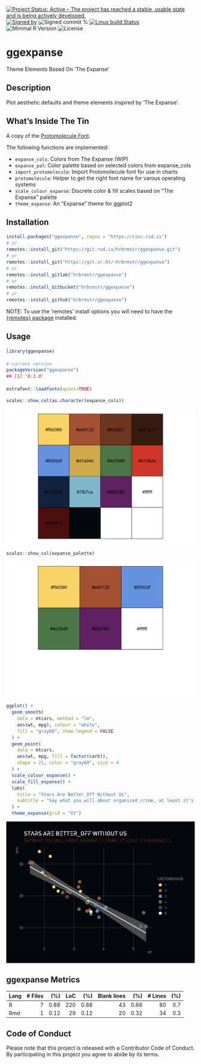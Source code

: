 
[![Project Status: Active – The project has reached a stable, usable
state and is being actively
developed.](https://www.repostatus.org/badges/latest/active.svg)](https://www.repostatus.org/#active)
[![Signed
by](https://img.shields.io/badge/Keybase-Verified-brightgreen.svg)](https://keybase.io/hrbrmstr)
![Signed commit
%](https://img.shields.io/badge/Signed_Commits-77.8%25-lightgrey.svg)
[![Linux build
Status](https://travis-ci.org/hrbrmstr/ggexpanse.svg?branch=master)](https://travis-ci.org/hrbrmstr/ggexpanse)  
![Minimal R
Version](https://img.shields.io/badge/R%3E%3D-3.2.0-blue.svg)
![License](https://img.shields.io/badge/License-MIT-blue.svg)

# ggexpanse

Theme Elements Based On ‘The Expanse’

## Description

Plot aesthetic defaults and theme elements inspired by ‘The Expanse’.

## What’s Inside The Tin

A copy of the [Protomolecule
Font](https://www.reddit.com/r/TheExpanse/comments/ay322l/protomolecule_font/).

The following functions are implemented:

  - `expanse_cols`: Colors from The Expanse (WIP)
  - `expanse_pal`: Color palette based on selected colors from
    expanse\_cols
  - `import_protomolecule`: Import Protomolecule font for use in charts
  - `protomolecule`: Helper to get the right font name for varous
    operating systems
  - `scale_colour_expanse`: Discrete color & fill scales based on “The
    Expanse” palette
  - `theme_expanse`: An “Expanse” theme for ggplot2

## Installation

``` r
install.packages("ggexpanse", repos = "https://cinc.rud.is")
# or
remotes::install_git("https://git.rud.is/hrbrmstr/ggexpanse.git")
# or
remotes::install_git("https://git.sr.ht/~hrbrmstr/ggexpanse")
# or
remotes::install_gitlab("hrbrmstr/ggexpanse")
# or
remotes::install_bitbucket("hrbrmstr/ggexpanse")
# or
remotes::install_github("hrbrmstr/ggexpanse")
```

NOTE: To use the ‘remotes’ install options you will need to have the
[{remotes} package](https://github.com/r-lib/remotes) installed.

## Usage

``` r
library(ggexpanse)

# current version
packageVersion("ggexpanse")
## [1] '0.1.0'

extrafont::loadfonts(quiet=TRUE)
```

``` r
scales::show_col(as.character(expanse_cols))
```

<img src="man/figures/README-pal1-1.png" width="672" />

``` r
scales::show_col(expanse_palette)
```

<img src="man/figures/README-pal2-1.png" width="672" />

``` r
ggplot() +
  geom_smooth(
    data = mtcars, method = "lm", 
    aes(wt, mpg), colour = "white", 
    fill = "gray60", show.legend = FALSE
  ) +
  geom_point(
    data = mtcars,
    aes(wt, mpg, fill = factor(carb)), 
    shape = 21, color = "gray60", size = 4
  ) +
  scale_colour_expanse() +
  scale_fill_expanse() +
  labs(
    title = "Stars Are Better_Off Without Us",
    subtitle = "Say what you_will about organized_crime, at least it’s organized."
  ) +
  theme_expanse(grid = "XY")
```

<img src="man/figures/README-plotex-1.png" width="768" />

## ggexpanse Metrics

| Lang | \# Files |  (%) | LoC |  (%) | Blank lines |  (%) | \# Lines | (%) |
| :--- | -------: | ---: | --: | ---: | ----------: | ---: | -------: | --: |
| R    |        7 | 0.88 | 220 | 0.88 |          43 | 0.68 |       80 | 0.7 |
| Rmd  |        1 | 0.12 |  29 | 0.12 |          20 | 0.32 |       34 | 0.3 |

## Code of Conduct

Please note that this project is released with a Contributor Code of
Conduct. By participating in this project you agree to abide by its
terms.
